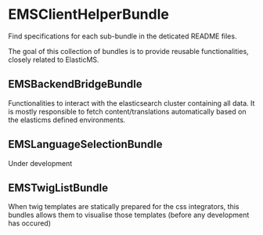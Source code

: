 # EMSClientHelperBundle

Find specifications for each sub-bundle in the deticated README files. 

The goal of this collection of bundles is to provide reusable functionalities,
closely related to ElasticMS. 

## EMSBackendBridgeBundle
Functionalities to interact with the elasticsearch cluster containing all data.
It is mostly responsible to fetch content/translations automatically based on the elasticms defined environments.

## EMSLanguageSelectionBundle
Under development

## EMSTwigListBundle
When twig templates are statically prepared for the css integrators, 
this bundles allows them to visualise those templates (before any development has occured)